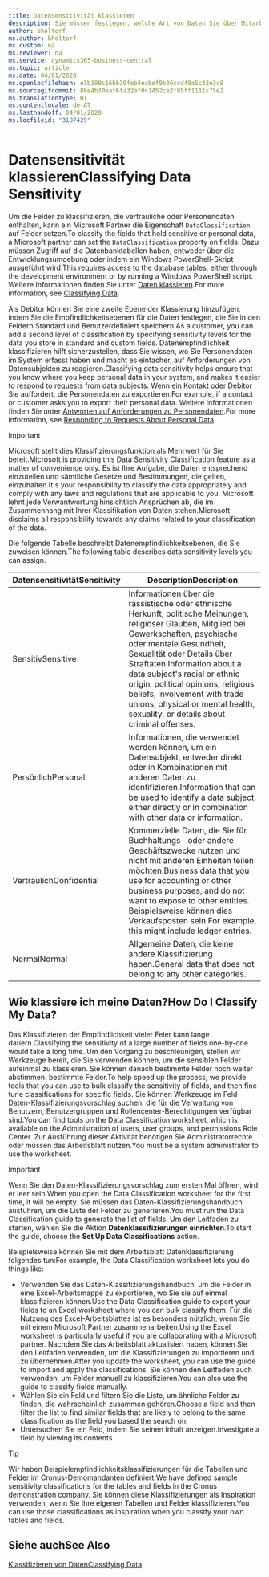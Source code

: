 ```yaml
---
title: Datensensitivität klassieren
description: Sie müssen festlegen, welche Art von Daten Sie über Mitarbeiter speichern, sodass Sie sich auf Datensubjektanforderungen reagieren können.
author: bholtorf
ms.author: bholtorf
ms.custom: na
ms.reviewer: na
ms.service: dynamics365-business-central
ms.topic: article
ms.date: 04/01/2020
ms.openlocfilehash: e1b199c16bb39feb4ecbef9b36ccd49a5c32e3c8
ms.sourcegitcommit: 88e4b30eaf6fa32af0c1452ce2f85ff1111c75e2
ms.translationtype: HT
ms.contentlocale: de-AT
ms.lasthandoff: 04/01/2020
ms.locfileid: "3187429"
---
```

# <a name="classifying-data-sensitivity"></a><span data-ttu-id="fc3b4-103">Datensensitivität klassieren</span><span class="sxs-lookup"><span data-stu-id="fc3b4-103">Classifying Data Sensitivity</span></span>
<span data-ttu-id="fc3b4-104">Um die Felder zu klassifizieren, die vertrauliche oder Personendaten enthalten, kann ein Microsoft Partner die Eigenschaft ```DataClassification``` auf Felder setzen.</span><span class="sxs-lookup"><span data-stu-id="fc3b4-104">To classify the fields that hold sensitive or personal data, a Microsoft partner can set the ```DataClassification``` property on fields.</span></span> <span data-ttu-id="fc3b4-105">Dazu müssen Zugriff auf die Datenbanktabellen haben, entweder über die Entwicklungsumgebung oder indem ein Windows PowerShell-Skript ausgeführt wird.</span><span class="sxs-lookup"><span data-stu-id="fc3b4-105">This requires access to the database tables, either through the development environment or by running a Windows PowerShell script.</span></span> <span data-ttu-id="fc3b4-106">Weitere Informationen finden Sie unter [Daten klassieren](/dynamics365/business-central/dev-itpro/developer/devenv-classifying-data).</span><span class="sxs-lookup"><span data-stu-id="fc3b4-106">For more information, see [Classifying Data](/dynamics365/business-central/dev-itpro/developer/devenv-classifying-data).</span></span>  

<span data-ttu-id="fc3b4-107">Als Debitor können Sie eine zweite Ebene der Klassierung hinzufügen, indem Sie die Empfindlichkeitsebenen für die Daten festlegen, die Sie in den Feldern Standard und Benutzerdefiniert speichern.</span><span class="sxs-lookup"><span data-stu-id="fc3b4-107">As a customer, you can add a second level of classification by specifying sensitivity levels for the data you store in standard and custom fields.</span></span> <span data-ttu-id="fc3b4-108">Datenempfindlichkeit klassifizieren hilft sicherzustellen, dass Sie wissen, wo Sie Personendaten im System erfasst haben und macht es einfacher, auf Anforderungen von Datensubjekten zu reagieren.</span><span class="sxs-lookup"><span data-stu-id="fc3b4-108">Classifying data sensitivity helps ensure that you know where you keep personal data in your system, and makes it easier to respond to requests from data subjects.</span></span> <span data-ttu-id="fc3b4-109">Wenn ein Kontakt oder Debitor Sie auffordert, die Personendaten zu exportieren.</span><span class="sxs-lookup"><span data-stu-id="fc3b4-109">For example, if a contact or customer asks you to export their personal data.</span></span> <span data-ttu-id="fc3b4-110">Weitere Informationen finden Sie unter [Antworten auf Anforderungen zu Personendaten](admin-responding-to-requests-about-personal-data.md).</span><span class="sxs-lookup"><span data-stu-id="fc3b4-110">For more information, see [Responding to Requests About Personal Data](admin-responding-to-requests-about-personal-data.md).</span></span>

> [!Important]
> <span data-ttu-id="fc3b4-111">Microsoft stellt dies Klassifizierungsfunktion als Mehrwert für Sie bereit.</span><span class="sxs-lookup"><span data-stu-id="fc3b4-111">Microsoft is providing this Data Sensitivity Classification feature as a matter of convenience only.</span></span> <span data-ttu-id="fc3b4-112">Es ist Ihre Aufgabe, die Daten entsprechend einzuteilen und sämtliche Gesetze und Bestimmungen, die gelten, einzuhalten.</span><span class="sxs-lookup"><span data-stu-id="fc3b4-112">It's your responsibility to classify the data appropriately and comply with any laws and regulations that are applicable to you.</span></span> <span data-ttu-id="fc3b4-113">Microsoft lehnt jede Verwantwortung hinsichtlich Ansprüchen ab, die im Zusammenhang mit Ihrer Klassifikation von Daten stehen.</span><span class="sxs-lookup"><span data-stu-id="fc3b4-113">Microsoft disclaims all responsibility towards any claims related to your classification of the data.</span></span>  

<span data-ttu-id="fc3b4-114">Die folgende Tabelle beschreibt Datenempfindlichkeitsebenen, die Sie zuweisen können.</span><span class="sxs-lookup"><span data-stu-id="fc3b4-114">The following table describes data sensitivity levels you can assign.</span></span>

|<span data-ttu-id="fc3b4-115">Datensensitivität</span><span class="sxs-lookup"><span data-stu-id="fc3b4-115">Sensitivity</span></span>|<span data-ttu-id="fc3b4-116">Description</span><span class="sxs-lookup"><span data-stu-id="fc3b4-116">Description</span></span>|
|----|----|
|<span data-ttu-id="fc3b4-117">Sensitiv</span><span class="sxs-lookup"><span data-stu-id="fc3b4-117">Sensitive</span></span> | <span data-ttu-id="fc3b4-118">Informationen über die rassistische oder ethnische Herkunft, politische Meinungen, religiöser Glauben, Mitglied bei Gewerkschaften, psychische oder mentale Gesundheit, Sexualität oder Details über Straftaten.</span><span class="sxs-lookup"><span data-stu-id="fc3b4-118">Information about a data subject's racial or ethnic origin, political opinions, religious beliefs, involvement with trade unions, physical or mental health, sexuality, or details about criminal offenses.</span></span> |
|<span data-ttu-id="fc3b4-119">Persönlich</span><span class="sxs-lookup"><span data-stu-id="fc3b4-119">Personal</span></span> | <span data-ttu-id="fc3b4-120">Informationen, die verwendet werden können, um ein Datensubjekt, entweder direkt oder in Kombinationen mit anderen Daten zu identifizieren.</span><span class="sxs-lookup"><span data-stu-id="fc3b4-120">Information that can be used to identify a data subject, either directly or in combination with other data or information.</span></span>|
|<span data-ttu-id="fc3b4-121">Vertraulich</span><span class="sxs-lookup"><span data-stu-id="fc3b4-121">Confidential</span></span> | <span data-ttu-id="fc3b4-122">Kommerzielle Daten, die Sie für Buchhaltungs- oder andere Geschäftszwecke nutzen und nicht mit anderen Einheiten teilen möchten.</span><span class="sxs-lookup"><span data-stu-id="fc3b4-122">Business data that you use for accounting or other business purposes, and do not want to expose to other entities.</span></span> <span data-ttu-id="fc3b4-123">Beispielsweise können dies Verkaufsposten sein.</span><span class="sxs-lookup"><span data-stu-id="fc3b4-123">For example, this might include ledger entries.</span></span>|
|<span data-ttu-id="fc3b4-124">Normal</span><span class="sxs-lookup"><span data-stu-id="fc3b4-124">Normal</span></span> | <span data-ttu-id="fc3b4-125">Allgemeine Daten, die keine andere Klassifizierung haben.</span><span class="sxs-lookup"><span data-stu-id="fc3b4-125">General data that does not belong to any other categories.</span></span>|

## <a name="how-do-i-classify-my-data"></a><span data-ttu-id="fc3b4-126">Wie klassiere ich meine Daten?</span><span class="sxs-lookup"><span data-stu-id="fc3b4-126">How Do I Classify My Data?</span></span>
<span data-ttu-id="fc3b4-127">Das Klassifizieren der Empfindlichkeit vieler Feler kann lange dauern.</span><span class="sxs-lookup"><span data-stu-id="fc3b4-127">Classifying the sensitivity of a large number of fields one-by-one would take a long time.</span></span> <span data-ttu-id="fc3b4-128">Um den Vorgang zu beschleunigen, stellen wir Werkzeuge bereit, die Sie verwenden können, um die sensiblen Felder aufeinmal zu klassieren. Sie können danach bestimmte Felder noch weiter abstimmen. bestimmte Felder.</span><span class="sxs-lookup"><span data-stu-id="fc3b4-128">To help speed up the process, we provide tools that you can use to bulk classify the sensitivity of fields, and then fine-tune classifications for specific fields.</span></span> <span data-ttu-id="fc3b4-129">Sie können Werkzeuge im Feld Daten-Klassifizierungsvorschlag suchen, die für die Verwaltung von Benutzern, Benutzergruppen und Rollencenter-Berechtigungen verfügbar sind.</span><span class="sxs-lookup"><span data-stu-id="fc3b4-129">You can find tools on the Data Classification worksheet, which is available on the Administration of users, user groups, and permissions Role Center.</span></span> <span data-ttu-id="fc3b4-130">Zur Ausführung dieser Aktivität benötigen Sie Administratorrechte oder müssen das Arbeitsblatt nutzen.</span><span class="sxs-lookup"><span data-stu-id="fc3b4-130">You must be a system administrator to use the worksheet.</span></span>

> [!Important]
> <span data-ttu-id="fc3b4-131">Wenn Sie den Daten-Klassifizierungsvorschlag zum ersten Mal öffnen, wird er leer sein.</span><span class="sxs-lookup"><span data-stu-id="fc3b4-131">When you open the Data Classification worksheet for the first time, it will be empty.</span></span> <span data-ttu-id="fc3b4-132">Sie müssen das Daten-Klassifizierungshandbuch ausführen, um die Liste der Felder zu generieren.</span><span class="sxs-lookup"><span data-stu-id="fc3b4-132">You must run the Data Classification guide to generate the list of fields.</span></span> <span data-ttu-id="fc3b4-133">Um den Leitfaden zu starten, wählen Sie die Aktion **Datenklassifizierungen einrichten**.</span><span class="sxs-lookup"><span data-stu-id="fc3b4-133">To start the guide, choose the **Set Up Data Classifications** action.</span></span>

<span data-ttu-id="fc3b4-134">Beispielsweise können Sie mit dem Arbeitsblatt Datenklassifizierung folgendes tun:</span><span class="sxs-lookup"><span data-stu-id="fc3b4-134">For example, the Data Classification worksheet lets you do things like:</span></span>  

* <span data-ttu-id="fc3b4-135">Verwenden Sie das Daten-Klassifizierungshandbuch, um die Felder in eine Excel-Arbeitsmappe zu exportieren, wo Sie sie auf einmal klassifizieren können.</span><span class="sxs-lookup"><span data-stu-id="fc3b4-135">Use the Data Classification guide to export your fields to an Excel worksheet where you can bulk classify them.</span></span> <span data-ttu-id="fc3b4-136">Für die Nutzung des Excel-Arbeitsblattes ist es besonders nützlich, wenn Sie mit einem Microsoft Partner zusammenarbeiten.</span><span class="sxs-lookup"><span data-stu-id="fc3b4-136">Using the Excel worksheet is particularly useful if you are collaborating with a Microsoft partner.</span></span> <span data-ttu-id="fc3b4-137">Nachdem Sie das Arbeitsblatt aktualisiert haben, können Sie den Leitfaden verwenden, um die Klassifizierungen zu importieren und zu übernehmen.</span><span class="sxs-lookup"><span data-stu-id="fc3b4-137">After you update the worksheet, you can use the guide to import and apply the classifications.</span></span> <span data-ttu-id="fc3b4-138">Sie können den Leitfaden auch verwenden, um Felder manuell zu klassifizieren.</span><span class="sxs-lookup"><span data-stu-id="fc3b4-138">You can also use the guide to classify fields manually.</span></span>  
* <span data-ttu-id="fc3b4-139">Wählen Sie ein Feld und filtern Sie die Liste, um ähnliche Felder zu finden, die wahrscheinlich zusammen gehören.</span><span class="sxs-lookup"><span data-stu-id="fc3b4-139">Choose a field and then filter the list to find similar fields that are likely to belong to the same classification as the field you based the search on.</span></span>  
* <span data-ttu-id="fc3b4-140">Untersuchen Sie ein Feld, indem Sie seinen Inhalt anzeigen.</span><span class="sxs-lookup"><span data-stu-id="fc3b4-140">Investigate a field by viewing its contents.</span></span>  

> [!Tip]
> <span data-ttu-id="fc3b4-141">Wir haben Beispielempfindlichkeitsklassifizierungen für die Tabellen und Felder im Cronus-Demomandanten definiert.</span><span class="sxs-lookup"><span data-stu-id="fc3b4-141">We have defined sample sensitivity classifications for the tables and fields in the Cronus demonstration company.</span></span> <span data-ttu-id="fc3b4-142">Sie können diese Klassifizierungen als Inspiration verwenden, wenn Sie Ihre eigenen Tabellen und Felder klassifizieren.</span><span class="sxs-lookup"><span data-stu-id="fc3b4-142">You can use those classifications as inspiration when you classify your own tables and fields.</span></span>

## <a name="see-also"></a><span data-ttu-id="fc3b4-143">Siehe auch</span><span class="sxs-lookup"><span data-stu-id="fc3b4-143">See Also</span></span>

[<span data-ttu-id="fc3b4-144">Klassifizieren von Daten</span><span class="sxs-lookup"><span data-stu-id="fc3b4-144">Classifying Data</span></span>](/dynamics365/business-central/dev-itpro/developer/devenv-classifying-data)  
